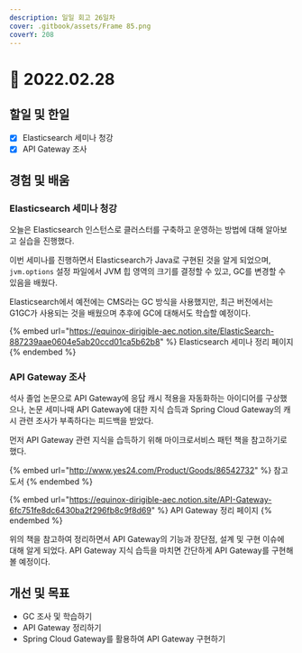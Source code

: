 ```yaml
---
description: 일일 회고 26일차
cover: .gitbook/assets/Frame 85.png
coverY: 208
---
```


# 🙂 2022.02.28

## 할일 및 한일

* [x] Elasticsearch 세미나 청강
* [x] API Gateway 조사

## 경험 및 배움

### Elasticsearch 세미나 청강

오늘은 Elasticsearch 인스턴스로 클러스터를 구축하고 운영하는 방법에 대해 알아보고 실습을 진행했다.&#x20;

이번 세미나를 진행하면서 Elasticsearch가 Java로 구현된 것을 알게 되었으며, `jvm.options` 설정 파일에서 JVM 힙 영역의 크기를 결정할 수 있고, GC를 변경할 수 있음을 배웠다.&#x20;

Elasticsearch에서 예전에는 CMS라는 GC 방식을 사용했지만, 최근 버전에서는 G1GC가 사용되는 것을 배웠으며 추후에 GC에 대해서도 학습할 예정이다.

{% embed url="https://equinox-dirigible-aec.notion.site/ElasticSearch-887239aae0604e5ab20ccd01ca5b62b8" %}
Elasticsearch 세미나 정리 페이지
{% endembed %}



### API Gateway 조사

석사 졸업 논문으로 API Gateway에 응답 캐시 적용을 자동화하는 아이디어를 구상했으나, 논문 세미나때 API Gateway에 대한 지식 습득과 Spring Cloud Gateway의 캐시 관련 조사가 부족하다는 피드백을 받았다.

먼저 API Gateway 관련 지식을 습득하기 위해 마이크로서비스 패턴 책을 참고하기로 했다.

{% embed url="http://www.yes24.com/Product/Goods/86542732" %}
참고 도서
{% endembed %}

{% embed url="https://equinox-dirigible-aec.notion.site/API-Gateway-6fc751fe8dc6430ba2f296fb8c9f8d69" %}
API Gateway 정리 페이지
{% endembed %}

위의 책을 참고하여 정리하면서 API Gateway의 기능과 장단점, 설계 및 구현 이슈에 대해 알게 되었다. API Gateway 지식 습득을 마치면 간단하게 API Gateway를 구현해 볼 예정이다.

## 개선 및 목표

* GC 조사 및 학습하기
* API Gateway 정리하기
* Spring Cloud Gateway를 활용하여 API Gateway 구현하기
